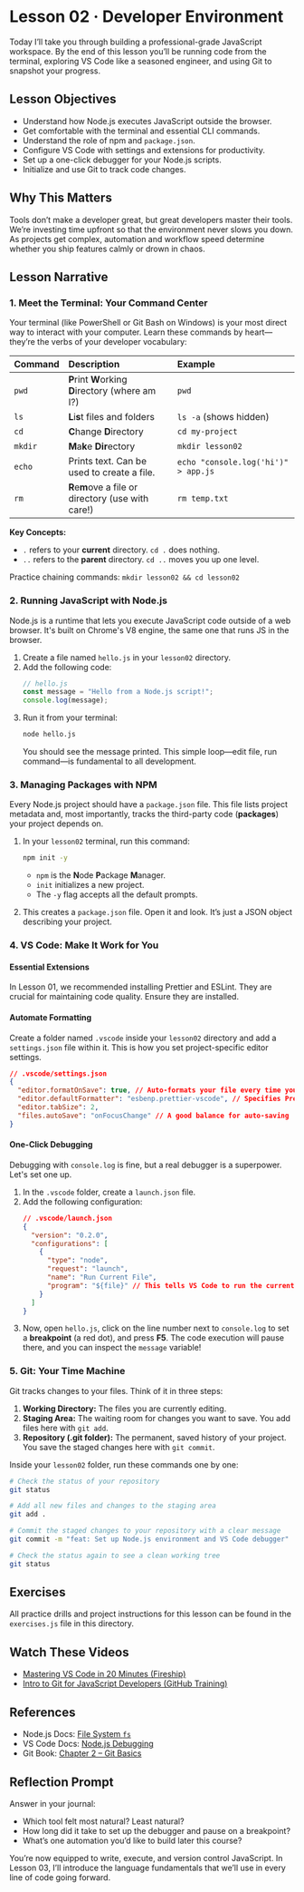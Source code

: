# Lesson 02 · Developer Environment

Today I’ll take you through building a professional-grade JavaScript workspace. By the end of this lesson you’ll be running code from the terminal, exploring VS Code like a seasoned engineer, and using Git to snapshot your progress.

## Lesson Objectives
- Understand how Node.js executes JavaScript outside the browser.
- Get comfortable with the terminal and essential CLI commands.
- Understand the role of npm and `package.json`.
- Configure VS Code with settings and extensions for productivity.
- Set up a one-click debugger for your Node.js scripts.
- Initialize and use Git to track code changes.

## Why This Matters
Tools don’t make a developer great, but great developers master their tools. We’re investing time upfront so that the environment never slows you down. As projects get complex, automation and workflow speed determine whether you ship features calmly or drown in chaos.

## Lesson Narrative

### 1. Meet the Terminal: Your Command Center
Your terminal (like PowerShell or Git Bash on Windows) is your most direct way to interact with your computer. Learn these commands by heart—they’re the verbs of your developer vocabulary:

| Command | Description | Example |
| :--- | :--- | :--- |
| `pwd` | **P**rint **W**orking **D**irectory (where am I?) | `pwd` |
| `ls` | **L**i**s**t files and folders | `ls -a` (shows hidden) |
| `cd` | **C**hange **D**irectory | `cd my-project` |
| `mkdir` | **M**a**k**e **Dir**ectory | `mkdir lesson02` |
| `echo` | Prints text. Can be used to create a file. | `echo "console.log('hi')" > app.js` |
| `rm` | **R**e**m**ove a file or directory (use with care!) | `rm temp.txt` |

**Key Concepts:**
- `.` refers to your **current** directory. `cd .` does nothing.
- `..` refers to the **parent** directory. `cd ..` moves you up one level.

Practice chaining commands: `mkdir lesson02 && cd lesson02`

### 2. Running JavaScript with Node.js
Node.js is a runtime that lets you execute JavaScript code outside of a web browser. It's built on Chrome's V8 engine, the same one that runs JS in the browser.

1.  Create a file named `hello.js` in your `lesson02` directory.
2.  Add the following code:
    ```javascript
    // hello.js
    const message = "Hello from a Node.js script!";
    console.log(message);
    ```
3.  Run it from your terminal:
    ```bash
    node hello.js
    ```
    You should see the message printed. This simple loop—edit file, run command—is fundamental to all development.

### 3. Managing Packages with NPM
Every Node.js project should have a `package.json` file. This file lists project metadata and, most importantly, tracks the third-party code (**packages**) your project depends on.

1.  In your `lesson02` terminal, run this command:
    ```bash
    npm init -y
    ```
    - `npm` is the **N**ode **P**ackage **M**anager.
    - `init` initializes a new project.
    - The `-y` flag accepts all the default prompts.

2.  This creates a `package.json` file. Open it and look. It’s just a JSON object describing your project.

### 4. VS Code: Make It Work for You

#### Essential Extensions
In Lesson 01, we recommended installing Prettier and ESLint. They are crucial for maintaining code quality. Ensure they are installed.

#### Automate Formatting
Create a folder named `.vscode` inside your `lesson02` directory and add a `settings.json` file within it. This is how you set project-specific editor settings.

```json
// .vscode/settings.json
{
  "editor.formatOnSave": true, // Auto-formats your file every time you save
  "editor.defaultFormatter": "esbenp.prettier-vscode", // Specifies Prettier as the formatter
  "editor.tabSize": 2,
  "files.autoSave": "onFocusChange" // A good balance for auto-saving
}
```

#### One-Click Debugging
Debugging with `console.log` is fine, but a real debugger is a superpower. Let's set one up.

1.  In the `.vscode` folder, create a `launch.json` file.
2.  Add the following configuration:
    ```json
    // .vscode/launch.json
    {
      "version": "0.2.0",
      "configurations": [
        {
          "type": "node",
          "request": "launch",
          "name": "Run Current File",
          "program": "${file}" // This tells VS Code to run the currently open file
        }
      ]
    }
    ```
3.  Now, open `hello.js`, click on the line number next to `console.log` to set a **breakpoint** (a red dot), and press **F5**. The code execution will pause there, and you can inspect the `message` variable!

### 5. Git: Your Time Machine
Git tracks changes to your files. Think of it in three steps:
1.  **Working Directory:** The files you are currently editing.
2.  **Staging Area:** The waiting room for changes you want to save. You add files here with `git add`.
3.  **Repository (.git folder):** The permanent, saved history of your project. You save the staged changes here with `git commit`.

Inside your `lesson02` folder, run these commands one by one:

```bash
# Check the status of your repository
git status

# Add all new files and changes to the staging area
git add .

# Commit the staged changes to your repository with a clear message
git commit -m "feat: Set up Node.js environment and VS Code debugger"

# Check the status again to see a clean working tree
git status
```

## Exercises

All practice drills and project instructions for this lesson can be found in the `exercises.js` file in this directory.

## Watch These Videos
- [Mastering VS Code in 20 Minutes (Fireship)](https://www.youtube.com/watch?v=fnPhJHN0jTE)
- [Intro to Git for JavaScript Developers (GitHub Training)](https://www.youtube.com/watch?v=RGOj5yH7evk)

## References
- Node.js Docs: [File System `fs`](https://nodejs.org/docs/latest/api/fs.html)
- VS Code Docs: [Node.js Debugging](https://code.visualstudio.com/docs/nodejs/nodejs-debugging)
- Git Book: [Chapter 2 – Git Basics](https://git-scm.com/book/en/v2)

## Reflection Prompt
Answer in your journal:
- Which tool felt most natural? Least natural?
- How long did it take to set up the debugger and pause on a breakpoint?
- What’s one automation you’d like to build later this course?

You’re now equipped to write, execute, and version control JavaScript. In Lesson 03, I’ll introduce the language fundamentals that we’ll use in every line of code going forward.
